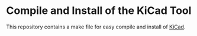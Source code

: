 
# Compile and Install of the KiCad Tool

This repository contains a make file for easy compile and install of [KiCad](http://kicad-pcb.org).
